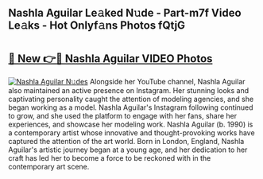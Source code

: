 ## Nashla Aguilar Le𝚊ked N𝚞de - Part-m7f Video Le𝚊ks - Hot Onlyf𝚊ns Photos fQtjG

# <h2><a href="http://ac51877.deff.icu/?id=Nashla+Aguilar">🔗 New 👉🔴 Nashla Aguilar VIDEO Photos</a></h2>

[![Nashla Aguilar N𝚞des](https://i.imgur.com/rIISA9y.gif)](http://ac51877.deff.icu/?id=Nashla+Aguilar)
Alongside her YouTube channel, Nashla Aguilar also maintained an active presence on Instagram. Her stunning looks and captivating personality caught the attention of modeling agencies, and she began working as a model. Nashla Aguilar's Instagram following continued to grow, and she used the platform to engage with her fans, share her experiences, and showcase her modeling work. Nashla Aguilar (b. 1990) is a contemporary artist whose innovative and thought-provoking works have captured the attention of the art world. Born in London, England, Nashla Aguilar's artistic journey began at a young age, and her dedication to her craft has led her to become a force to be reckoned with in the contemporary art scene.
